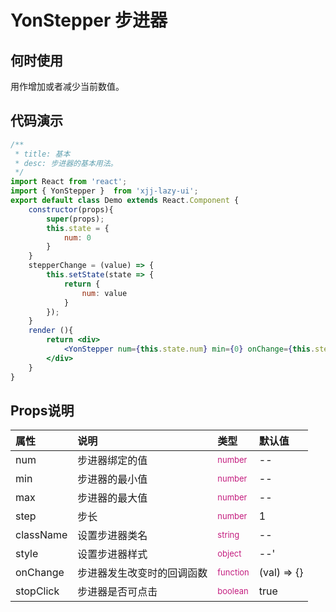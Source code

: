 # YonStepper 步进器

## 何时使用
用作增加或者减少当前数值。

## 代码演示

```jsx
/**
 * title: 基本
 * desc: 步进器的基本用法。
 */
import React from 'react';
import { YonStepper }  from 'xjj-lazy-ui';
export default class Demo extends React.Component {
    constructor(props){
        super(props);
        this.state = {
            num: 0
        }
    }
    stepperChange = (value) => {
        this.setState(state => {
            return {
                num: value
            }
        });
    }
    render (){
        return <div>
            <YonStepper num={this.state.num} min={0} onChange={this.stepperChange}/>
        </div>
    }
}
```

## Props说明

| <div style='width: 100%;text-align: left'>属性</div> | <div style='width: 100%;text-align: left'>说明</div> | <div style='width: 100%;text-align: left'>类型</div> | <div style='width: 100%;text-align: left'>默认值</div> |
| -- | -- | -- | -- |
| num | 步进器绑定的值 | <div style='color: #c41d7f;font-size: 13px;'>number</div> | -- |
| min | 步进器的最小值 | <div style='color: #c41d7f;font-size: 13px;'>number</div> | -- |
| max | 步进器的最大值 | <div style='color: #c41d7f;font-size: 13px;'>number</div> | -- |
| step | 步长 | <div style='color: #c41d7f;font-size: 13px;'>number</div> | 1 |
| className | 设置步进器类名 | <div style='color: #c41d7f;font-size: 13px;'>string</div> | -- |
| style | 设置步进器样式 | <div style='color: #c41d7f;font-size: 13px;'>object</div> | --' |
| onChange | 步进器发生改变时的回调函数 | <div style='color: #c41d7f;font-size: 13px;'>function</div> | (val) => {} |
| stopClick | 步进器是否可点击 | <div style='color: #c41d7f;font-size: 13px;'>boolean</div> | true |
